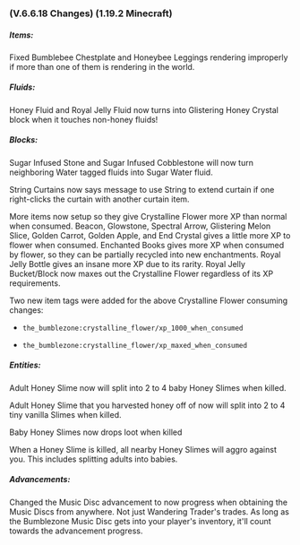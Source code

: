 ### **(V.6.6.18 Changes) (1.19.2 Minecraft)**

##### Items:
Fixed Bumblebee Chestplate and Honeybee Leggings rendering improperly if more than one of them is rendering in the world.

##### Fluids:

Honey Fluid and Royal Jelly Fluid now turns into Glistering Honey Crystal block when it touches non-honey fluids!

##### Blocks:
Sugar Infused Stone and Sugar Infused Cobblestone will now turn neighboring Water tagged fluids into Sugar Water fluid.

String Curtains now says message to use String to extend curtain if one right-clicks the curtain with another curtain item.

More items now setup so they give Crystalline Flower more XP than normal when consumed.
 Beacon, Glowstone, Spectral Arrow, Glistering Melon Slice, Golden Carrot, Golden Apple, and End Crystal gives a little more XP to flower when consumed.
 Enchanted Books gives more XP when consumed by flower, so they can be partially recycled into new enchantments.
 Royal Jelly Bottle gives an insane more XP due to its rarity.
 Royal Jelly Bucket/Block now maxes out the Crystalline Flower regardless of its XP requirements.

Two new item tags were added for the above Crystalline Flower consuming changes:

- `the_bumblezone:crystalline_flower/xp_1000_when_consumed`

- `the_bumblezone:crystalline_flower/xp_maxed_when_consumed`

##### Entities:
Adult Honey Slime now will split into 2 to 4 baby Honey Slimes when killed.

Adult Honey Slime that you harvested honey off of now will split into 2 to 4 tiny vanilla Slimes when killed.

Baby Honey Slimes now drops loot when killed

When a Honey Slime is killed, all nearby Honey Slimes will aggro against you. This includes splitting adults into babies.

##### Advancements:
Changed the Music Disc advancement to now progress when obtaining the Music Discs from anywhere. Not just Wandering Trader's trades.
 As long as the Bumblezone Music Disc gets into your player's inventory, it'll count towards the advancement progress.